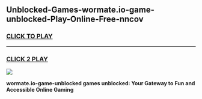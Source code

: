 
## Unblocked-Games-wormate.io-game-unblocked-Play-Online-Free-nncov
<h3>
<a href="https://premium76.site?title=wormate.io-game-unblocked&ref=26A">CLICK TO PLAY</a></h3>
<hr>

<h3>
<a href="https://premium76.site?title=wormate.io-game-unblocked&ref=26A">CLICK 2 PLAY</a>
  
</h3>

<a href="https://premium76.site?title=wormate.io-game-unblocked&ref=26A"><img src="https://clearcache.store/games.png"></a>


**wormate.io-game-unblocked games unblocked: Your Gateway to Fun and Accessible Online Gaming**
